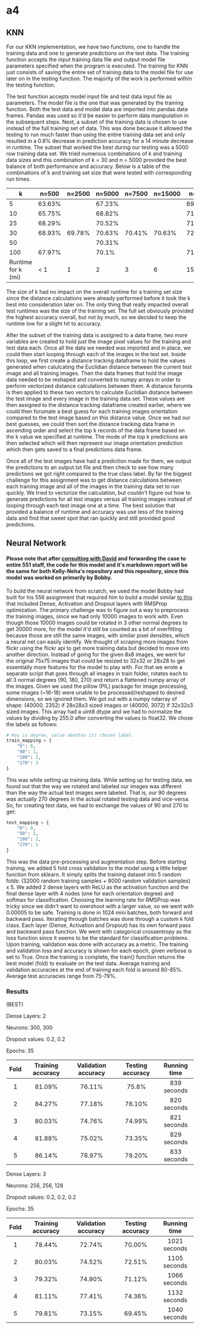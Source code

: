 # a4

## KNN

For our KKN implementation, we have two functions, one to handle the training data and one to generate predictions on the test data. The training function accepts the input training data file and output model file parameters specified when the program is executed. The training for KNN just consists of saving the entire set of training data to the model file for use later on in the testing function. The majority of the work is performed within the testing function. 

The test function accepts model input file and test data input file as parameters. The model file is the one that was generated by the training function. Both the test data and model data are imported into pandas data frames. Pandas was used so it'd be easier to perform data manipulation in the subsequent steps. Next, a subset of the training data is chosen to use instead of the full training set of data. This was done because it allowed the testing to run much faster than using the entire training data set and only resulted in a 0.8% decrease in prediction accuracy for a 14 minute decrease in runtime. The subset that worked the best during our testing was a 5000 row training data set. We tried numerous combinations of k and training data sizes and this combination of k = 30 and n = 5000 provided the best balance of both performance and accuracy. Below is a table of the combinations of k and training set size that were tested with corresponding run times. 

| k                  | n=500  | n=2500 | n=5000 | n=7500 | n=15000 | n=Full |
|--------------------|--------|--------|--------|--------|---------|--------|
| 5                  | 63.63% |        | 67.23% |        |         | 69.25% |
| 10                 | 65.75% |        | 68.82% |        |         | 71.26% |
| 25                 | 68.29% |        | 70.52% |        |         | 71.79% |
| 30                 | 68.93% | 69.78% | 70.63% | 70.41% | 70.63%  | 72.11% |
| 50                 |        |        | 70.31% |        |         |        |
| 100                | 67.97% |        | 70.1%  |        |         | 71.16% |
| Runtime for k (mi) | < 1    | 1      | 2      | 3      | 6       | 15     |

The size of k had no impact on the overall runtime for a training set size since the distance calculations were already performed before it took the k best into consideration later on. The only thing that really impacted overall test runtimes was the size of the training set. The full set obviously provided the highest accuracy overall, but not by much, so we decided to keep the runtime low for a slight hit to accuracy.

After the subset of the training data is assigned to a data frame, two more variables are created to hold just the image pixel values for the training and test data each. Once all the data we needed was imported and in place, we could then start looping through each of the images in the test set. Inside this loop, we first create a distance tracking dataframe to hold the values generated when calulcating the Euclidian distance between the current test image and all training images. Then the data frames that hold the image data needed to be reshaped and converted to numpy arrays in order to perform vectorized distance calculations between them. A distance forumla is then applied to these two vectors to calculate Euclidian distance between the test image and every image in the training data set. These values are then assigned to the distance tracking dataframe created earlier, where we could then forumate a best guess for each training images orientation compared to the test image based on this distance value. Once we had our best guesses, we could then sort the distance tracking data frame in ascending order and select the top k records of the data frame based on the k value we specified at runtime. The mode of the top k predictions are then selected which will then represent our image orientation prediction which then gets saved to a final predictions data frame.

Once all of the test images have had a prediction made for them, we output the predictions to an output.txt file and then check to see how many predictions we got right compared to the true class label. By far the biggest challenge for this assignment was to get distance calculations between each training image and all of the images in the training data set to run quickly. We tried to vectorize the calculation, but couldn't figure out how to generate predictions for all test images versus all training images instead of looping through each test image one at a time. The best solution that provided a balance of runtime and accuracy was use less of the training data and find that sweet spot that ran quickly and still provided good predictions.


## Neural Network
#### Please note that after [consulting with David](https://drive.google.com/file/d/19_FEnIYULNgX4wjnQWTzkmY-pXHR1TB-/view?usp=sharing) and forwarding the case to entire 551 staff, the code for this model and it's markdown report will be the same for both Kelly-Neha's repository and this repository, since this model was worked on primarily by Bobby.
To build the neural network from scratch, we used the model Bobby had built for his 556 assignment that required him to build a model similar [to this](https://keras.io/examples/mnist_mlp/) that included Dense, Activation and Dropout layers with RMSProp optimization. The primary challenge was to figure out a way to preprocess the training images, since we had only 10000 images to work with. Even though those 10000 images could be rotated in 3 other normal degrees to get 30000 more, for the model it'd still be counted as a bit of overfitting because those are still the same images, with similar pixel densities, which a neural net can easily identify. We thought of scraping more images from flickr using the flickr api to get more training data but decided to move into another direction. Instead of going for the given 8x8 images, we went for the original 75x75 images that could be resized to 32x32 or 28x28 to get essentially more features for the model to play with. For that we wrote a separate script that goes through all images in train folder, rotates each to all 3 normal degrees (90, 180, 270) and return a flattened numpy array of the images. Given we used the pillow (PIL) package for image processing, some images (~16-18) were unable to be processed/reshaped to desired dimensions, so we ignored them. We got out with a numpy ndarray of shape: (40000, 2352) if 28x28x3 sized images or (40000, 3072) if 32x32x3 sized images. This array had a uint8 dtype and we had to normalize the values by dividing by 255.0 after converting the values to float32. We chose the labels as follows: 

```python
# Key is degree, value denotes its chosen label.
train_mapping = {
    "0": 0,
    "90": 1,
    "180": 2,
    "270": 3
}
```


This was while setting up training data. While setting up for testing data, we found out that the way we rotated and labeled our images was different than the way the actual test images were labeled. That is, our 90 degrees was actually 270 degrees in the actual rotated testing data and vice-versa. So, for creating test data, we had to exchange the values of 90 and 270 to get:

```python
test_mapping = {
    "0": 0,
    "90": 3,
    "180": 2,
    "270": 1
}
```


This was the data pre-processing and augmentation step. Before starting training, we added 5 fold cross validation to the model using a little helper function from sklearn. It simply splits the training dataset into 5 random folds: (32000 random training samples + 8000 random validation samples) x 5. We added 2 dense layers with ReLU as the activation function and the final dense layer with 4 nodes (one for each orientation degree) and softmax for classification. Choosing the learning rate for RMSProp was tricky since we didn't want to overshoot with a larger value, so we went with 0.00005 to be safe. Training is done in 1024 mini batches, both forward and backward pass. Iterating through batches was done through a custom k fold class. Each layer (Dense, Activation and Dropout) has its own forward pass and backward pass function. We went with categorical crossentropy as the loss function since it seems to be the standard for classification problems. Upon training, validation was done with accuracy as a metric. The training and validation loss and accuracy is shown for each epoch, given verbose is set to True. Once the training is complete, the train() function returns the best model (fold) to evaluate on the test data. Average training and validation accuracies at the end of training each fold is around 80-85%. Average test accuracies range from 75-79%.

### Results
(BEST)

Dense Layers: 2

Neurons: 300, 300

Dropout values: 0.2, 0.2

Epochs: 35

| Fold | Training accuracy | Validation accuracy | Testing accuracy | Running time |
|:----:|:-----------------:|:-------------------:|:----------------:|:------------:|
|   1  |       81.09%      |        76.11%       |       75.8%      |  839 seconds |
|   2  |       84.27%      |        77.18%       |      76.10%      |  820 seconds |
|   3  |       80.03%      |        74.76%       |      74.99%      |  821 seconds |
|   4  |       81.88%      |        75.02%       |      73.35%      |  829 seconds |
|   5  |       86.14%      |        78.97%       |      78.20%      |  833 seconds |



Dense Layers: 3

Neurons: 256, 256, 128

Dropout values: 0.2, 0.2, 0.2

Epochs: 35

| Fold | Training accuracy | Validation accuracy | Testing accuracy | Running time |
|:----:|:-----------------:|:-------------------:|:----------------:|:------------:|
|   1  |       78.44%      |        72.74%       |      70.00%      | 1021 seconds |
|   2  |       80.03%      |        74.52%       |      72.51%      | 1105 seconds |
|   3  |       79.32%      |        74.90%       |      71.12%      | 1066 seconds |
|   4  |       81.11%      |        77.41%       |      74.36%      | 1132 seconds |
|   5  |       79.81%      |        73.15%       |      69.45%      | 1040 seconds |
